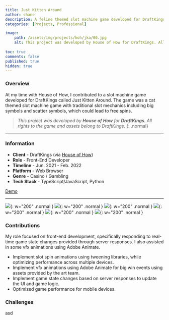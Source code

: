 ```yaml
---
title: Just Kitten Around
author: shane
description: A feline themed slot machine game developed for DraftKings.
categories: [Projects, Professional]

image:
    path: /assets/img/projects/hoh/jka/00.jpg
    alt: This project was developed by House of How for DraftKings. All rights to the game and its assets belong to DraftKings.
  
toc: true
comments: false
published: true
hidden: true
---
```


### Overview
At my time with House of How, I contributed to a slot machine game developed for DraftKings called Just Kitten Around.
The game was a cat themed slot machine game with traditional slot mechanics including big symbols and scatter symbols, which could lead to free spins.

> _This project was developed by __House of How__ for __DraftKings__. All rights to the game and assets belong to DraftKings._
{: .normal}

---

### Information
- **Client** - DraftKings (via [House of How](https://houseofhow.com/))
- **Role** - Front-End Developer
- **Timeline** - Jun. 2021 - Feb. 2022
- **Platform** - Web Browser
- **Genre** - Casino / Gambling
- **Tech Stack** - TypeScript/JavaScript, Python

[Demo](https://casino.draftkings.com/games/222aa26f-1498-4f5f-81d7-fda120b0f5d6/draftkings-just-kitten-around/demo)

---

![](/assets/img/projects/hoh/jka/01.jpg){: w="200" .normal }
![](/assets/img/projects/hoh/jka/02.jpg){: w="200" .normal }
![](/assets/img/projects/hoh/jka/04.jpg){: w="200" .normal }
![](/assets/img/projects/hoh/jka/03.jpg){: w="200" .normal }
![](/assets/img/projects/hoh/jka/05.jpg){: w="200" .normal }
![](/assets/img/projects/hoh/jka/06.jpg){: w="200" .normal }

### Contributions
My role focused on front-end development, specifically responding to real-time game state changes provided through server responses. I also assisted in some vfx animations using Adobe Animate.
- Implement slot spin animations using tweening libraries, while optimizing performance across multiple devices.
- Implement vfx animations using Adobe Animate for big win events using assets provided by the art team.
- Implement game state changes based on server responses to update the UI and game logic.
- Optimized game performance for mobile devices.

### Challenges
asd